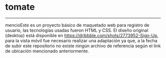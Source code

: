 # tomate
***
mencioEste es un proyecto básico de maquetado web para registro de usuario, las tecnologías usadas fueron HTML y CSS. El diseño original (desktop) está disponible en https://dribbble.com/shots/2773952-Sign-Up, para la vista móvil fue necesario realizar una adaptación ya que, a la fecha de subir este repositorio no existe ningún archivo de referencia según el link de ubicación mencionado anteriormente.